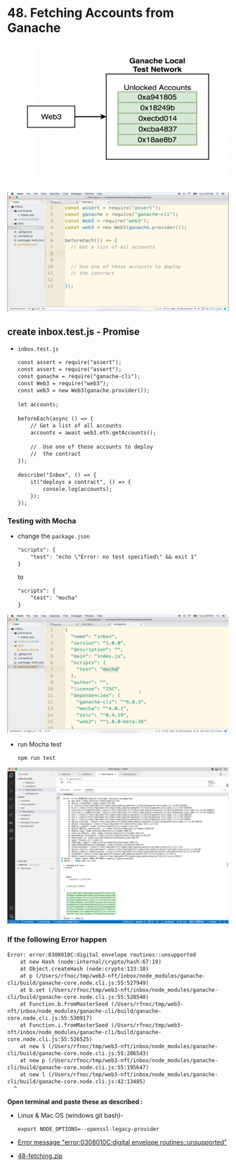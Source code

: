 #   48. Fetching Accounts from Ganache

![Fetching Accounts from Ganache](../imgs/48.1_Fetching-Accounts-from-Ganache.png)
---
![Fetching Accounts from Ganache](../imgs/48.2_Fetching-Accounts-from-Ganache.png)
---

## **create inbox.test.js** - Promise
-   `inbox.test.js`
    ```
    const assert = require("assert");
    const assert = require("assert");
    const ganache = require("ganache-cli");
    const Web3 = require("web3");
    const web3 = new Web3(ganache.provider());

    let accounts;

    beforeEach(async () => {
        // Get a list of all accounts
        accounts = await web3.eth.getAccounts();

        //  Use one of those accounts to deploy
        //  the contract
    });

    describe("Inbox", () => {
        it("deploys a contract", () => {
            console.log(accounts);
        });
    });
    ```
###  Testing with Mocha 

-   change the `package.json`
    ```
    "scripts": {
        "test": "echo \"Error: no test specified\" && exit 1"
    }
    ```
    to
    ```
    "scripts": {
        "test": "mocha"
    }
    ```
![Fetching Accounts from Ganache](../imgs/48.3_Fetching-Accounts-from-Ganache.png)

-   run Mocha test 
    ```
    npm run test
    ```

![Fetching Accounts from Ganache](../imgs/48.4_Fetching-Accounts-from-Ganache.png)

###  **If the following Error happen**

```
Error: error:0308010C:digital envelope routines::unsupported
    at new Hash (node:internal/crypto/hash:67:19)
    at Object.createHash (node:crypto:133:10)
    at p (/Users/rfnoc/tmp/web3-nft/inbox/node_modules/ganache-cli/build/ganache-core.node.cli.js:55:527949)
    at b.set (/Users/rfnoc/tmp/web3-nft/inbox/node_modules/ganache-cli/build/ganache-core.node.cli.js:55:528548)
    at Function.b.fromMasterSeed (/Users/rfnoc/tmp/web3-nft/inbox/node_modules/ganache-cli/build/ganache-core.node.cli.js:55:530917)
    at Function.i.fromMasterSeed (/Users/rfnoc/tmp/web3-nft/inbox/node_modules/ganache-cli/build/ganache-core.node.cli.js:55:526525)
    at new S (/Users/rfnoc/tmp/web3-nft/inbox/node_modules/ganache-cli/build/ganache-core.node.cli.js:55:206543)
    at new p (/Users/rfnoc/tmp/web3-nft/inbox/node_modules/ganache-cli/build/ganache-core.node.cli.js:55:195647)
    at new l (/Users/rfnoc/tmp/web3-nft/inbox/node_modules/ganache-cli/build/ganache-core.node.cli.js:42:13485)
  ^
```

**Open terminal and paste these as described :**

-   Linux & Mac OS (windows git bash)-
    ```
    export NODE_OPTIONS=--openssl-legacy-provider
    ```

- [Error message "error:0308010C:digital envelope routines::unsupported"](https://stackoverflow.com/questions/69692842/error-message-error0308010cdigital-envelope-routinesunsupported)

-   [48-fetching.zip](https://github.com/web3-nfts/bt-web3/raw/main/Curricula/Ethereum-and-Solidity_The_Complete_Developers_Guide/resources/48-fetching.zip)
